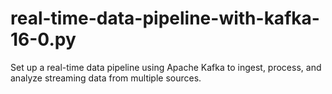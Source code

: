# real-time-data-pipeline-with-kafka-16-0.py
 Set up a real-time data pipeline using Apache Kafka to ingest, process, and analyze streaming data from multiple sources.
